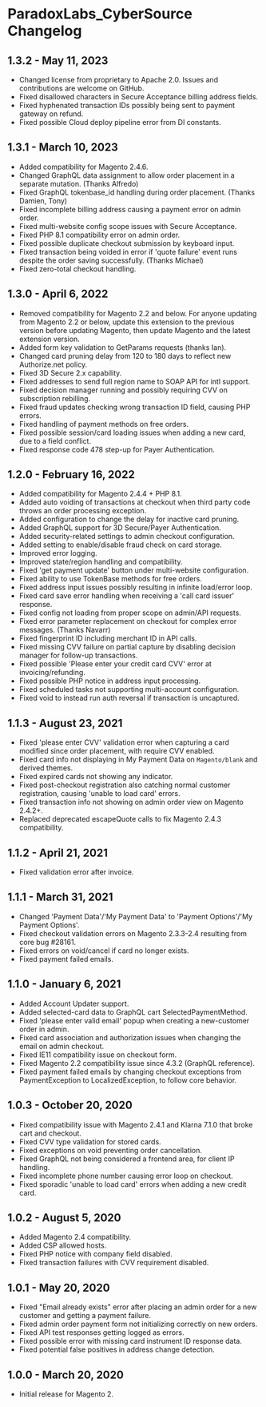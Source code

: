 # ParadoxLabs_CyberSource Changelog

## 1.3.2 - May 11, 2023
- Changed license from proprietary to Apache 2.0. Issues and contributions are welcome on GitHub.
- Fixed disallowed characters in Secure Acceptance billing address fields.
- Fixed hyphenated transaction IDs possibly being sent to payment gateway on refund.
- Fixed possible Cloud deploy pipeline error from DI constants.

## 1.3.1 - March 10, 2023
- Added compatibility for Magento 2.4.6.
- Changed GraphQL data assignment to allow order placement in a separate mutation. (Thanks Alfredo)
- Fixed GraphQL tokenbase_id handling during order placement. (Thanks Damien, Tony)
- Fixed incomplete billing address causing a payment error on admin order.
- Fixed multi-website config scope issues with Secure Acceptance.
- Fixed PHP 8.1 compatibility error on admin order.
- Fixed possible duplicate checkout submission by keyboard input.
- Fixed transaction being voided in error if 'quote failure' event runs despite the order saving successfully. (Thanks Michael)
- Fixed zero-total checkout handling.

## 1.3.0 - April 6, 2022
- Removed compatibility for Magento 2.2 and below. For anyone updating from Magento 2.2 or below, update this extension to the previous version before updating Magento, then update Magento and the latest extension version.
- Added form key validation to GetParams requests (thanks Ian).
- Changed card pruning delay from 120 to 180 days to reflect new Authorize.net policy.
- Fixed 3D Secure 2.x capability.
- Fixed addresses to send full region name to SOAP API for intl support.
- Fixed decision manager running and possibly requiring CVV on subscription rebilling.
- Fixed fraud updates checking wrong transaction ID field, causing PHP errors.
- Fixed handling of payment methods on free orders.
- Fixed possible session/card loading issues when adding a new card, due to a field conflict.
- Fixed response code 478 step-up for Payer Authentication.

## 1.2.0 - February 16, 2022
- Added compatibility for Magento 2.4.4 + PHP 8.1.
- Added auto voiding of transactions at checkout when third party code throws an order processing exception.
- Added configuration to change the delay for inactive card pruning.
- Added GraphQL support for 3D Secure/Payer Authentication.
- Added security-related settings to admin checkout configuration.
- Added setting to enable/disable fraud check on card storage.
- Improved error logging.
- Improved state/region handling and compatibility.
- Fixed 'get payment update' button under multi-website configuration.
- Fixed ability to use TokenBase methods for free orders.
- Fixed address input issues possibly resulting in infinite load/error loop.
- Fixed card save error handling when receiving a 'call card issuer' response.
- Fixed config not loading from proper scope on admin/API requests.
- Fixed error parameter replacement on checkout for complex error messages. (Thanks Navarr)
- Fixed fingerprint ID including merchant ID in API calls.
- Fixed missing CVV failure on partial capture by disabling decision manager for follow-up transactions.
- Fixed possible 'Please enter your credit card CVV' error at invoicing/refunding.
- Fixed possible PHP notice in address input processing.
- Fixed scheduled tasks not supporting multi-account configuration.
- Fixed void to instead run auth reversal if transaction is uncaptured.

## 1.1.3 - August 23, 2021
- Fixed 'please enter CVV' validation error when capturing a card modified since order placement, with require CVV enabled.
- Fixed card info not displaying in My Payment Data on `Magento/blank` and derived themes.
- Fixed expired cards not showing any indicator.
- Fixed post-checkout registration also catching normal customer registration, causing 'unable to load card' errors.
- Fixed transaction info not showing on admin order view on Magento 2.4.2+.
- Replaced deprecated escapeQuote calls to fix Magento 2.4.3 compatibility.

## 1.1.2 - April 21, 2021
- Fixed validation error after invoice.

## 1.1.1 - March 31, 2021
- Changed 'Payment Data'/'My Payment Data' to 'Payment Options'/'My Payment Options'.
- Fixed checkout validation errors on Magento 2.3.3-2.4 resulting from core bug #28161.
- Fixed errors on void/cancel if card no longer exists.
- Fixed payment failed emails.

## 1.1.0 - January 6, 2021
- Added Account Updater support.
- Added selected-card data to GraphQL cart SelectedPaymentMethod.
- Fixed 'please enter valid email' popup when creating a new-customer order in admin.
- Fixed card association and authorization issues when changing the email on admin checkout.
- Fixed IE11 compatibility issue on checkout form.
- Fixed Magento 2.2 compatibility issue since 4.3.2 (GraphQL reference).
- Fixed payment failed emails by changing checkout exceptions from PaymentException to LocalizedException, to follow core behavior.

## 1.0.3 - October 20, 2020
- Fixed compatibility issue with Magento 2.4.1 and Klarna 7.1.0 that broke cart and checkout.
- Fixed CVV type validation for stored cards.
- Fixed exceptions on void preventing order cancellation.
- Fixed GraphQL not being considered a frontend area, for client IP handling.
- Fixed incomplete phone number causing error loop on checkout.
- Fixed sporadic 'unable to load card' errors when adding a new credit card.

## 1.0.2 - August 5, 2020
- Added Magento 2.4 compatibility.
- Added CSP allowed hosts.
- Fixed PHP notice with company field disabled.
- Fixed transaction failures with CVV requirement disabled.

## 1.0.1 - May 20, 2020
- Fixed "Email already exists" error after placing an admin order for a new customer and getting a payment failure.
- Fixed admin order payment form not initializing correctly on new orders.
- Fixed API test responses getting logged as errors.
- Fixed possible error with missing card instrument ID response data.
- Fixed potential false positives in address change detection.

## 1.0.0 - March 20, 2020
- Initial release for Magento 2.
